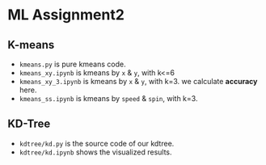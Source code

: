 # ML Assignment2 

## K-means
* `kmeans.py` is pure kmeans code.
* `kmeans_xy.ipynb` is kmeans by `x` & `y`, with k<=6
* `kmeans_xy_3.ipynb` is kmeans by `x` & `y`, with k=3.
    we calculate **accuracy** here.
* `kmeans_ss.ipynb` is kmeans by `speed` & `spin`, with k=3.

## KD-Tree
* `kdtree/kd.py` is the source code of our kdtree.
* `kdtree/kd.ipynb` shows the visualized results.

